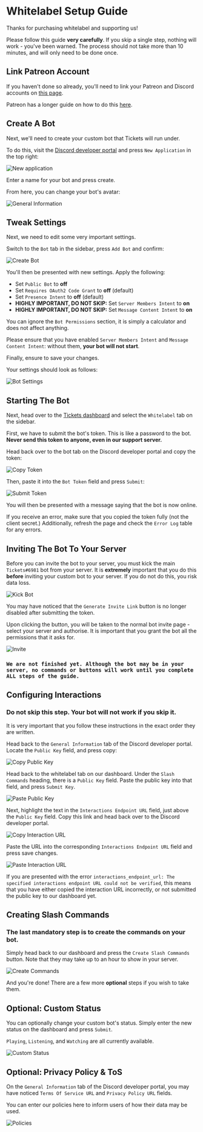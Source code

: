 # Whitelabel Setup Guide
Thanks for purchasing whitelabel and supporting us!

Please follow this guide **very carefully**. If you skip a single step, nothing will work - you've been warned. The process should not take more than 10 minutes, and will only need to be done once.

## Link Patreon Account
If you haven't done so already, you'll need to link your Patreon and Discord accounts on [this page](https://www.patreon.com/settings/apps).

Patreon has a longer guide on how to do this [here](https://support.patreon.com/hc/en-us/articles/212052266-Get-my-Discord-role).

## Create A Bot
Next, we'll need to create your custom bot that Tickets will run under.

To do this, visit the [Discord developer portal](https://discord.com/developers/applications) and press `New Application` in the top right:

![New application](/img/whitelabel/new_application.webp)

Enter a name for your bot and press create.

From here, you can change your bot's avatar:

![General Information](/img/whitelabel/general_information.webp)

## Tweak Settings
Next, we need to edit some very important settings.

Switch to the `Bot` tab in the sidebar, press `Add Bot` and confirm:

![Create Bot](/img/whitelabel/create_bot.webp)

You'll then be presented with new settings. Apply the following:
- Set `Public Bot` to **off**
- Set `Requires OAuth2 Code Grant` to **off** (default)
- Set `Presence Intent` to **off** (default)
- **HIGHLY IMPORTANT, DO NOT SKIP:** Set `Server Members Intent` to **on**
- **HIGHLY IMPORTANT, DO NOT SKIP:** Set `Message Content Intent` to **on**

You can ignore the `Bot Permissions` section, it is simply a calculator and does not affect anything.

Please ensure that you have enabled `Server Members Intent` and `Message Content Intent`: without them, **your bot will not start**.

Finally, ensure to save your changes.

Your settings should look as follows:

![Bot Settings](/img/whitelabel/bot_settings.webp)

## Starting The Bot
Next, head over to the [Tickets dashboard]( https://panel.ticketsbot.net/whitelabel) and select the `Whitelabel` tab on the sidebar.

First, we have to submit the bot's token. This is like a password to the bot. **Never send this token to anyone, even in our support server.**

Head back over to the bot tab on the Discord developer portal and copy the token:

![Copy Token](/img/whitelabel/copy_token.webp)

Then, paste it into the `Bot Token` field and press `Submit`:

![Submit Token](/img/whitelabel/submit_token.webp)

You will then be presented with a message saying that the bot is now online.

If you receive an error, make sure that you copied the token fully (not the client secret.) Additionally, refresh the page and check the `Error Log` table for any errors.

## Inviting The Bot To Your Server
Before you can invite the bot to your server, you must kick the main `Tickets#6981` bot from your server. It is **extremely** important that you do this **before** inviting your custom bot to your server. If you do not do this, you risk data loss.

![Kick Bot](/img/whitelabel/kick_bot.webp)

You may have noticed that the `Generate Invite Link` button is no longer disabled after submitting the token.

Upon clicking the button, you will be taken to the normal bot invite page - select your server and authorise. It is important that you grant the bot all the permissions that it asks for.

![Invite](/img/whitelabel/invite.webp)

### `We are not finished yet. Although the bot may be in your server, no commands or buttons will work until you complete ALL steps of the guide.`

## Configuring Interactions

### Do not skip this step. Your bot will not work if you skip it. 

It is very important that you follow these instructions in the exact order they are written.
 
Head back to the `General Information` tab of the Discord developer portal. Locate the `Public Key` field, and press copy:

![Copy Public Key](/img/whitelabel/public_key_copy.webp)

Head back to the whitelabel tab on our dashboard. Under the `Slash Commands` heading, there is a `Public Key` field. Paste the public key into that field, and press `Submit Key`.

![Paste Public Key](/img/whitelabel/public_key_paste.webp)

Next, highlight the text in the `Interactions Endpoint URL` field, just above the `Public Key` field. Copy this link and head back over to the Discord developer portal.

![Copy Interaction URL](/img/whitelabel/interaction_url_copy.webp)

Paste the URL into the corresponding `Interactions Endpoint URL` field and press save changes.

![Paste Interaction URL](/img/whitelabel/interaction_url_paste.webp)

If you are presented with the error `interactions_endpoint_url: The specified interactions endpoint URL could not be verified`, this means that you have either copied the interaction URL incorrectly, or not submitted the public key to our dashboard yet.

## Creating Slash Commands

### The last mandatory step is to create the commands on your bot.

Simply head back to our dashboard and press the `Create Slash Commands` button. Note that they may take up to an hour to show in your server.

![Create Commands](/img/whitelabel/create_commands.webp)

And you're done! There are a few more **optional** steps if you wish to take them.

## Optional: Custom Status
You can optionally change your custom bot's status. Simply enter the new status on the dashboard and press `Submit`.

`Playing`, `Listening`, and `Watching` are all currently available. 

![Custom Status](/img/whitelabel/custom_status.webp)

## Optional: Privacy Policy & ToS
On the `General Information` tab of the Discord developer portal, you may have noticed `Terms Of Service URL` and `Privacy Policy URL` fields.

You can enter our policies here to inform users of how their data may be used.

![Policies](/img/whitelabel/policies.webp)
